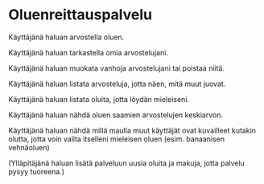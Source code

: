 # Oluenreittauspalvelu

Käyttäjänä haluan arvostella oluen.

Käyttäjänä haluan tarkastella omia arvostelujani.

Käyttäjänä haluan muokata vanhoja arvostelujani tai poistaa niitä.

Käyttäjänä haluan listata arvosteluja, jotta näen, mitä muut juovat.

Käyttäjänä haluan listata oluita, jotta löydän mieleiseni.

Käyttäjänä haluan nähdä oluen saamien arvostelujen keskiarvon.

Käyttäjänä haluan nähdä millä maulla muut käyttäjät ovat kuvailleet kutakin olutta, jotta voin valita itselleni mieleisen oluen (esim. banaanisen vehnäoluen)

(Ylläpitäjänä haluan lisätä palveluun uusia oluita ja makuja, jotta palvelu pysyy tuoreena.)

